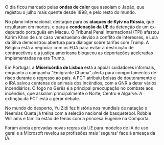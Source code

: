 O dia ficou marcado pelas **ondas de calor** que assolam o Japão, que registou o julho mais quente desde 1898, e pelo resto do mundo.

No plano internacional, destaque para os **ataques de Kyiv na Rússia**, que resultaram em mortos, e para a **condenação da UE** da detenção de um ex-deputado português em Macau. O Tribunal Penal Internacional (TPI) afastou Karim Khan de um caso venezuelano devido a conflito de interesses, e Lula da Silva demonstrou abertura para dialogar sobre tarifas com Trump. A Bélgica está a negociar com os EUA para evitar a destruição de contracetivos e a justiça americana bloqueou as deportações aceleradas implementadas na era Trump.

Em Portugal, a **Misericórdia de Lisboa** está a apoiar cuidadores informais, enquanto a campanha "Emigrante Chama" alerta para comportamentos de risco durante o regresso ao país. A FCT atribuiu bolsas de doutoramento e o IRA salvou centenas de animais dos incêndios, com a GNR a deter vários incendiários. O fogo no Gerês é a principal preocupação no combate aos incêndios, que assolam principalmente o Norte, Centro e Algarve. A extinção da FCT está a gerar debate.

No mundo do desporto, Yu Zidi fez história nos mundiais de natação e Neemias Queta já treina com a seleção nacional de basquetebol. Robbie Williams e família estão de férias com a princesa Eugenie na Comporta.

Foram ainda aprovadas novas regras da UE para modelos de IA de uso geral e a Microsoft revelou as profissões mais 'seguras' face à ameaça da IA.